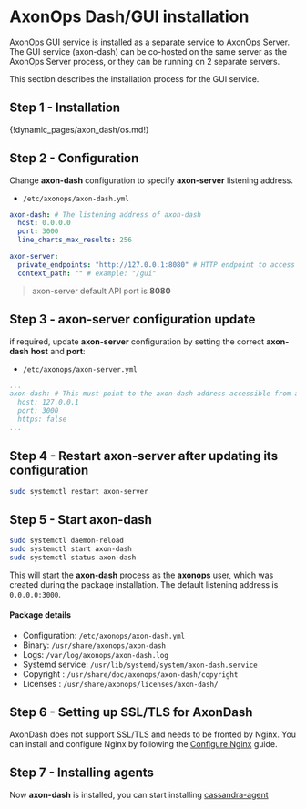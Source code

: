 # AxonOps Dash/GUI installation

AxonOps GUI service is installed as a separate service to AxonOps Server. The GUI service (axon-dash) can be co-hosted on the same server as the AxonOps Server process, or they can be running on 2 separate servers.

This section describes the installation process for the GUI service.

## Step 1 - Installation

{!dynamic_pages/axon_dash/os.md!}

## Step 2 - Configuration

Change **axon-dash** configuration to specify **axon-server** listening address.

* `/etc/axonops/axon-dash.yml`
``` yaml  hl_lines="7"
axon-dash: # The listening address of axon-dash
  host: 0.0.0.0
  port: 3000
  line_charts_max_results: 256

axon-server:
  private_endpoints: "http://127.0.0.1:8080" # HTTP endpoint to access axon-server API from axon-dash.
  context_path: "" # example: "/gui"
```
> axon-server default API port is **8080**


## Step 3 - axon-server configuration update
if required, update **axon-server** configuration by setting the correct **axon-dash** **host** and **port**:

* `/etc/axonops/axon-server.yml`

``` yaml hl_lines="7 8"
...
axon-dash: # This must point to the axon-dash address accessible from axon-server
  host: 127.0.0.1
  port: 3000
  https: false
...
```

## Step 4 - Restart **axon-server** after updating its configuration
``` bash
sudo systemctl restart axon-server
```

## Step 5 - Start axon-dash

``` bash
sudo systemctl daemon-reload
sudo systemctl start axon-dash
sudo systemctl status axon-dash
```

This will start the **axon-dash** process as the **axonops** user, which was created during the package installation. The default listening address is `0.0.0.0:3000`.


#### Package details

* Configuration: `/etc/axonops/axon-dash.yml`
* Binary: `/usr/share/axonops/axon-dash`
* Logs: `/var/log/axonops/axon-dash.log` 
* Systemd service: `/usr/lib/systemd/system/axon-dash.service`
* Copyright : `/usr/share/doc/axonops/axon-dash/copyright`
* Licenses : `/usr/share/axonops/licenses/axon-dash/`

## Step 6 - Setting up SSL/TLS for AxonDash

AxonDash does not support SSL/TLS and needs to be fronted by Nginx. You can install and configure Nginx by following the [Configure Nginx](../axon-dash/configure_nginx.md) guide.

## Step 7 - Installing agents

Now **axon-dash** is installed, you can start installing [cassandra-agent](../cassandra-agent/install.md)
